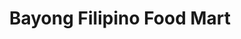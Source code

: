 ---
title: "Bayong Filipino Food Mart"
url: /langley/bayong-filipino-food-mart/
shop: convenience
---